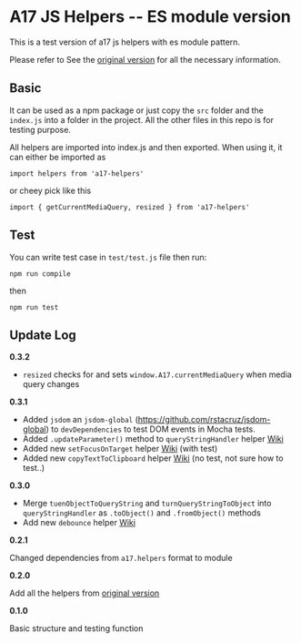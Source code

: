# A17 JS Helpers -- ES module version

This is a test version of a17 js helpers with es module pattern.

Please refer to See the [original version](https://code.area17.com/mike/a17-js-helpers) for all the necessary information.

## Basic

It can be used as a npm package or just copy the `src` folder and the `index.js` into a folder in the project. All the other files in this repo is for testing purpose.

All helpers are imported into index.js and then exported. When using it, it can either be imported as

    import helpers from 'a17-helpers'

or cheey pick like this

    import { getCurrentMediaQuery, resized } from 'a17-helpers'

## Test

You can write test case in `test/test.js` file then run:

    npm run compile

then

    npm run test


## Update Log

**0.3.2**
* `resized` checks for and sets `window.A17.currentMediaQuery` when media query changes

**0.3.1**
* Added `jsdom` an `jsdom-global` (https://github.com/rstacruz/jsdom-global) to `devDependencies` to test DOM events in Mocha tests.
* Added `.updateParameter()` method to `queryStringHandler` helper [Wiki](https://code.area17.com/mike/a17-js-helpers/wikis/A17-Helpers-updateParameter)
* Added new `setFocusOnTarget` helper [Wiki](https://code.area17.com/mike/a17-js-helpers/wikis/a17-helpers-setFocusOnTarget) (with test)
* Added new `copyTextToClipboard` helper [Wiki](https://code.area17.com/mike/a17-js-helpers/wikis/a17-helpers-copyTextToClipboard) (no test, not sure how to test..)

**0.3.0**
* Merge `tuenObjectToQueryString` and `turnQueryStringToObject` into `queryStringHandler` as `.toObject()` and `.fromObject()` methods
* Add new `debounce` helper [Wiki](https://code.area17.com/mike/a17-js-helpers/wikis/a17-helpers-debounce)


**0.2.1**

Changed dependencies from `a17.helpers` format to module

**0.2.0**

Add all the helpers from [original version](https://code.area17.com/mike/a17-js-helpers)

**0.1.0**

Basic structure and testing function
